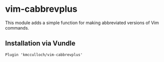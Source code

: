 # vim-cabbrevplus

This module adds a simple function for making abbreviated versions of Vim commands.

## Installation via Vundle

`Plugin 'kmcculloch/vim-cabbrevplus'`
